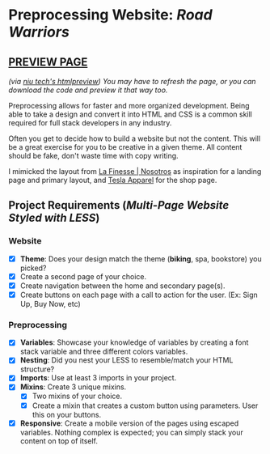 # Preprocessing Website: *Road Warriors*
## [PREVIEW PAGE](https://htmlpreview.github.io/?https://github.com/torickjdavis/preprocessing-project-dgm2780/blob/master/src/index.html)
*(via [niu tech's htmlpreview](https://htmlpreview.github.io))*
*You may have to refresh the page, or you can download the code and preview it that way too.*

Preprocessing allows for faster and more organized development.  Being able to take a design and convert it into HTML and CSS is a common skill required for full stack developers in any industry.

Often you get to decide how to build a website but not the content.  This will be a great exercise for you to be creative in a given theme.  All content should be fake, don't waste time with copy writing.

I mimicked the layout from [La Finesse | Nosotros](https://lafinesse.es/nosotros) as inspiration for a landing page and primary layout, and [Tesla Apparel](https://shop.tesla.com/us/en/category/apparel.html) for the shop page.

## Project Requirements (*Multi-Page Website Styled with LESS*)

### Website
- [x] **Theme**: Does your design match the theme (**biking**, spa, bookstore) you picked?
- [x] Create a second page of your choice.
- [x] Create navigation between the home and secondary page(s).
- [x] Create buttons on each page with a call to action for the user. (Ex: Sign Up, Buy Now, etc)

### Preprocessing
- [x] **Variables**: Showcase your knowledge of variables by creating a font stack variable and three different colors variables.
- [x] **Nesting**: Did you nest your LESS to resemble/match your HTML structure?
- [x] **Imports**: Use at least 3 imports in your project.
- [x] **Mixins**: Create 3 unique mixins.
  - [x] Two mixins of your choice.
  - [x] Create a mixin that creates a custom button using parameters. User this on your buttons.
- [x] **Responsive**: Create a mobile version of the pages using escaped variables. Nothing complex is expected; you can simply stack your content on top of itself.